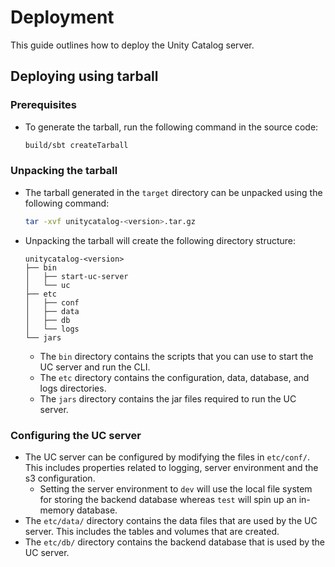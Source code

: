 # Deployment

This guide outlines how to deploy the Unity Catalog server.

## Deploying using tarball

### Prerequisites

- To generate the tarball, run the following command in the source code:
  ```sh
  build/sbt createTarball
  ```

### Unpacking the tarball

- The tarball generated in the `target` directory can be unpacked using the following command:
  ```sh
  tar -xvf unitycatalog-<version>.tar.gz
  ```
- Unpacking the tarball will create the following directory structure:
  ```
  unitycatalog-<version>
  ├── bin
  │   ├── start-uc-server
  │   └── uc
  ├── etc
  │   ├── conf
  │   ├── data
  │   ├── db
  │   └── logs
  └── jars
  ```
  - The `bin` directory contains the scripts that you can use to start the UC server and run the CLI.
  - The `etc` directory contains the configuration, data, database, and logs directories.
  - The `jars` directory contains the jar files required to run the UC server.

### Configuring the UC server

- The UC server can be configured by modifying the files in `etc/conf/`. This includes properties related to logging, server environment and the s3 configuration.
  - Setting the server environment to `dev` will use the local file system for storing the backend database whereas `test` will spin up an in-memory database.
- The `etc/data/` directory contains the data files that are used by the UC server. This includes the tables and volumes that are created.
- The `etc/db/` directory contains the backend database that is used by the UC server.
